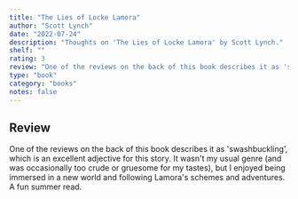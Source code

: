 ```yaml
---
title: "The Lies of Locke Lamora"
author: "Scott Lynch"
date: "2022-07-24"
description: "Thoughts on 'The Lies of Locke Lamora' by Scott Lynch."
shelf: ""
rating: 3
review: "One of the reviews on the back of this book describes it as 'swashbuckling', which is an excellent adjective for this story. It wasn't my usual genre (and was occasionally too crude or gruesome for my tastes), but I enjoyed being immersed in a new world and following Lamora's schemes and adventures. A fun summer read."
type: "book"
category: "books"
notes: false
---
```


## Review

One of the reviews on the back of this book describes it as 'swashbuckling', which is an excellent adjective for this story. It wasn't my usual genre (and was occasionally too crude or gruesome for my tastes), but I enjoyed being immersed in a new world and following Lamora's schemes and adventures. A fun summer read.
